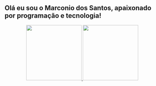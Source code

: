 ## Olá eu sou o Marconio dos Santos, apaixonado por programação e tecnologia!
<div align="center">
  <a href="https://github.com/Marconio-dos-Santos">
  <img height="180em" src="https://github-readme-stats.vercel.app/api?username=Marconio-dos-Santos&show_icons=true&theme=dracula&include_all_commits=true&count_private=true"/>
  <img height="180em" src="https://github-readme-stats.vercel.app/api/top-langs/?username=Marconio-dos-Santos&layout=compact&langs_count=7&theme=dracula"/>
</div>

<!---
Marconio-dos-Santos/Marconio-dos-Santos is a ✨ special ✨ repository because its `README.md` (this file) appears on your GitHub profile.
You can click the Preview link to take a look at your changes.
--->
